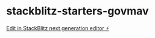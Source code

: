 # stackblitz-starters-govmav

[Edit in StackBlitz next generation editor ⚡️](https://stackblitz.com/~/github.com/onaneye/stackblitz-starters-govmav)